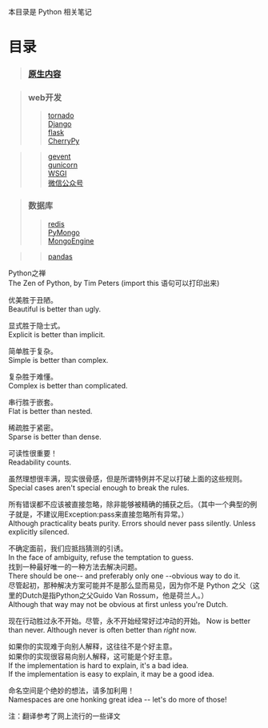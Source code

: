 本目录是 Python 相关笔记

# 目录

> ### [原生内容](./1.基础/)  

> ### web开发
>> [tornado](./tornado/)  
>> [Django](./Django/)  
>> [flask](./flask/)  
>> [CherryPy](./CherryPy/)  

>> [gevent](./gevent/)  
>> [gunicorn](./gunicorn/)  
>> [WSGI](./WSGI.py)  
>> [微信公众号](./微信公众号/)  

> ### 数据库
>> [redis](./redis.py)  
>> [PyMongo](./MongoDB-pymongo.py)  
>> [MongoEngine](./MongoDB-mongoengine.py)  

>> [pandas](./pandas.py)  



Python之禅  
The Zen of Python, by Tim Peters
(import this 语句可以打印出来)

优美胜于丑陋。  
Beautiful is better than ugly.  

显式胜于隐士式。  
Explicit is better than implicit.  

简单胜于复杂。  
Simple is better than complex.  

复杂胜于难懂。  
Complex is better than complicated.

串行胜于嵌套。  
Flat is better than nested.  

稀疏胜于紧密。  
Sparse is better than dense.

可读性很重要！  
Readability counts.

虽然理想很丰满，现实很骨感，但是所谓特例并不足以打破上面的这些规则。   
Special cases aren't special enough to break the rules.

所有错误都不应该被直接忽略，除非能够被精确的捕获之后。（其中一个典型的例子就是，不建议用Exception:pass来直接忽略所有异常。）  
Although practicality beats purity.
Errors should never pass silently.
Unless explicitly silenced.

不确定面前，我们应抵挡猜测的引诱。  
In the face of ambiguity, refuse the temptation to guess.  
找到一种最好唯一的一种方法去解决问题。  
There should be one-- and preferably only one --obvious way to do it.  
尽管起初，那种解决方案可能并不是那么显而易见，因为你不是 Python 之父（这里的Dutch是指Python之父Guido Van Rossum，他是荷兰人。）  
Although that way may not be obvious at first unless you're Dutch.  

现在行动胜过永不开始。尽管，永不开始经常好过冲动的开始。
Now is better than never.
Although never is often better than *right* now.

如果你的实现难于向别人解释，这往往不是个好主意。  
如果你的实现很容易向别人解释，这可能是个好主意。  
If the implementation is hard to explain, it's a bad idea.  
If the implementation is easy to explain, it may be a good idea.  

命名空间是个绝妙的想法，请多加利用！  
Namespaces are one honking great idea -- let's do more of those!  

注：翻译参考了网上流行的一些译文


